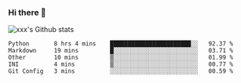 ### Hi there 👋

<!--
**sdy623/sdy623** is a ✨ _special_ ✨ repository because its `README.md` (this file) appears on your GitHub profile.

Here are some ideas to get you started:

- 🔭 I’m currently working on ...
- 🌱 I’m currently learning ...
- 👯 I’m looking to collaborate on ...
- 🤔 I’m looking for help with ...
- 💬 Ask me about ...
- 📫 How to reach me: ...
- 😄 Pronouns: ...
- ⚡ Fun fact: ...
-->
![xxx's Github stats](https://github-readme-stats.vercel.app/api?username=sdy623&show_icons=true)

<!--START_SECTION:waka-->
```text
Python       8 hrs 4 mins    ███████████████████████░░   92.37 % 
Markdown     19 mins         █░░░░░░░░░░░░░░░░░░░░░░░░   03.71 % 
Other        10 mins         ▒░░░░░░░░░░░░░░░░░░░░░░░░   01.99 % 
INI          4 mins          ▒░░░░░░░░░░░░░░░░░░░░░░░░   00.77 % 
Git Config   3 mins          ░░░░░░░░░░░░░░░░░░░░░░░░░   00.59 % 
```
<!--END_SECTION:waka-->
